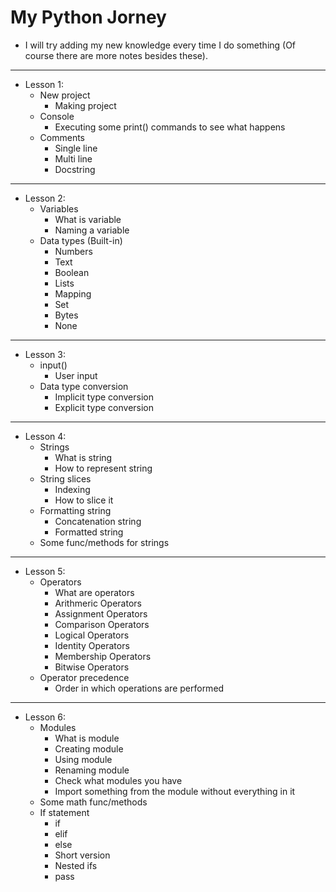 # My Python Jorney

- I will try adding my new knowledge every time I do something (Of course there are more notes besides these).
--------------------------
- Lesson 1:
  - New project
    - Making project
  - Console
    - Executing some print() commands to see what happens
  - Comments
    - Single line
    - Multi line
    - Docstring
--------------------------
- Lesson 2:
  - Variables
    - What is variable
    - Naming a variable
  - Data types (Built-in)
    - Numbers
    - Text
    - Boolean
    - Lists
    - Mapping
    - Set
    - Bytes
    - None
--------------------------
- Lesson 3:
  - input()
    - User input
  - Data type conversion
    - Implicit type conversion
    - Explicit type conversion
--------------------------
- Lesson 4:
  - Strings
    - What is string
    - How to represent string
  - String slices
    - Indexing
    - How to slice it
  - Formatting  string
    - Concatenation string
    - Formatted string
  - Some func/methods for strings
--------------------------
- Lesson 5:
  - Operators
    - What are operators
    - Arithmeric Operators
    - Assignment Operators
    - Comparison Operators
    - Logical Operators
    - Identity Operators
    - Membership Operators
    - Bitwise Operators
  - Operator precedence
    - Order in which operations are performed
--------------------------
- Lesson 6:
  - Modules
    - What is module
    - Creating module
    - Using module
    - Renaming module
    - Check what modules you have
    - Import something from the module without everything in it
  - Some math func/methods
  - If statement
    - if
    - elif
    - else
    - Short version
    - Nested ifs
    - pass
